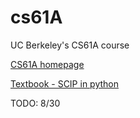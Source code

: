 # cs61A
UC Berkeley's CS61A course

[CS61A homepage](https://cs61a.org/)

[Textbook - SCIP in python](https://www.composingprograms.com/)

TODO: 8/30